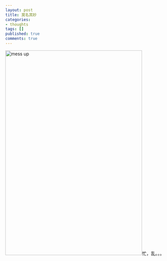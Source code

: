 ```yaml
---
layout: post
title: 莫名其妙
categories:
- thoughts
tags: []
published: true
comments: true
---
```

<p><img alt="mess up" src="http://farm4.static.flickr.com/3279/3018773467_8244d128e3_z.jpg" title="mess up" class="alignnone" width="428" height="640" />忙，乱。。。</p>
